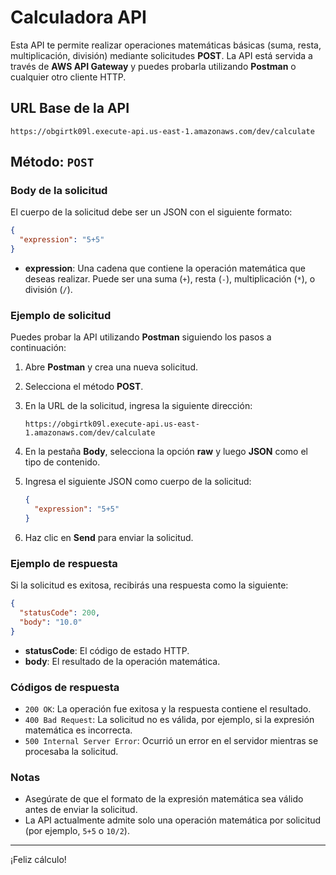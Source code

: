
# Calculadora API

Esta API te permite realizar operaciones matemáticas básicas (suma, resta, multiplicación, división) mediante solicitudes **POST**. La API está servida a través de **AWS API Gateway** y puedes probarla utilizando **Postman** o cualquier otro cliente HTTP.

## URL Base de la API

```
https://obgirtk09l.execute-api.us-east-1.amazonaws.com/dev/calculate
```

## Método: `POST`

### Body de la solicitud

El cuerpo de la solicitud debe ser un JSON con el siguiente formato:

```json
{
  "expression": "5+5"
}
```

- **expression**: Una cadena que contiene la operación matemática que deseas realizar. Puede ser una suma (`+`), resta (`-`), multiplicación (`*`), o división (`/`).

### Ejemplo de solicitud

Puedes probar la API utilizando **Postman** siguiendo los pasos a continuación:

1. Abre **Postman** y crea una nueva solicitud.
2. Selecciona el método **POST**.
3. En la URL de la solicitud, ingresa la siguiente dirección:
   ```
   https://obgirtk09l.execute-api.us-east-1.amazonaws.com/dev/calculate
   ```
4. En la pestaña **Body**, selecciona la opción **raw** y luego **JSON** como el tipo de contenido.
5. Ingresa el siguiente JSON como cuerpo de la solicitud:

   ```json
   {
     "expression": "5+5"
   }
   ```

6. Haz clic en **Send** para enviar la solicitud.

### Ejemplo de respuesta

Si la solicitud es exitosa, recibirás una respuesta como la siguiente:

```json
{
  "statusCode": 200,
  "body": "10.0"
}
```

- **statusCode**: El código de estado HTTP.
- **body**: El resultado de la operación matemática.

### Códigos de respuesta

- `200 OK`: La operación fue exitosa y la respuesta contiene el resultado.
- `400 Bad Request`: La solicitud no es válida, por ejemplo, si la expresión matemática es incorrecta.
- `500 Internal Server Error`: Ocurrió un error en el servidor mientras se procesaba la solicitud.

### Notas

- Asegúrate de que el formato de la expresión matemática sea válido antes de enviar la solicitud.
- La API actualmente admite solo una operación matemática por solicitud (por ejemplo, `5+5` o `10/2`).

---

¡Feliz cálculo!
